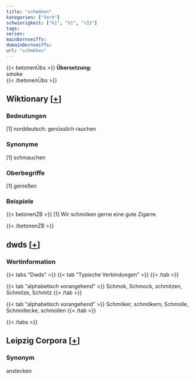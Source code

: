 ```yaml
---
title: "schmöken"
kategorien: ["Verb"]
schwierigkeit: ["k1", "h1", "r22"]
tags:
series:
mainDornseiffs:
domainDornseiffs:
url: "schmöken"
---
```


{{< betonenÜbs >}}
**Übersetzung:**  
smoke  
{{< /betonenÜbs >}}

## Wiktionary [[+](https://de.wiktionary.org/wiki/schmöken)]

### Bedeutungen
[1] norddeutsch: genüsslich rauchen  

### Synonyme
[1] schmauchen  

### Oberbegriffe
[1] genießen  

### Beispiele
{{< betonenZB >}}
[1]  Wir schmöken gerne eine gute Zigarre.  

{{< /betonenZB >}}


## dwds [[+](https://www.dwds.de/wb/schmöken)]

### Wortinformation
{{< tabs "Dwds" >}}
{{< tab "Typische Verbindungen" >}}
{{< /tab >}}

{{< tab "alphabetisch vorangehend" >}}
Schmok, Schmock, schmitzen, Schmitze, Schmitz
{{< /tab >}}

{{< tab "alphabetisch vorangehend" >}}
Schmöker, schmökern, Schmolle, Schmollecke, schmollen
{{< /tab >}}

{{< /tabs >}}

## Leipzig Corpora [[+](https://corpora.uni-leipzig.de/en/res?word=schmöken&corpusId=deu_newscrawl-public_2018)]


### Synonym
anstecken

